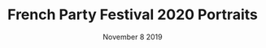 ---
layout: single_gallery_page
title: French Party Festival 2020 Portraits
description: Candid shots of artists from Pitchfork’s annual festival in Paris, including Charli XCX, Helado Negro, Nilüfer Yanya, and more.
photographer: Tony Chukwuka
date: November 8 2019
tags: Carnival french Party
cover-image: /gallery/French-Party-Festival/200611-RZA-250x141.jpg
album-name: French-Party-Festival
images:
    - image: gallery/French-Party-Festival/2020-06-03-2chainzz-250x141.jpg
    - image: gallery/French-Party-Festival/2020-06-10-lil-nas-x-250x141.jpg
    - image: gallery/French-Party-Festival/2020-06-10-steven-victor-250x141.jpg
    - image: gallery/French-Party-Festival/2020-06-11-snoop-250x141.jpg
    - image: gallery/French-Party-Festival/200609-Masta-Killa-getty-250x141.jpg
    - image: gallery/French-Party-Festival/200611-2-chainz-getty-250x141.jpg
    - image: gallery/French-Party-Festival/200611-Ice-Cube-250x141.jpg
    - image: gallery/French-Party-Festival/200611-Jim-Jones-250x141.jpg
    - image: gallery/French-Party-Festival/200611-lil-twist-250x141.jpg
    - image: gallery/French-Party-Festival/200611-Royce-Da-59-250x141.jpg
    - image: gallery/French-Party-Festival/200611-RZA-250x141.jpg
---